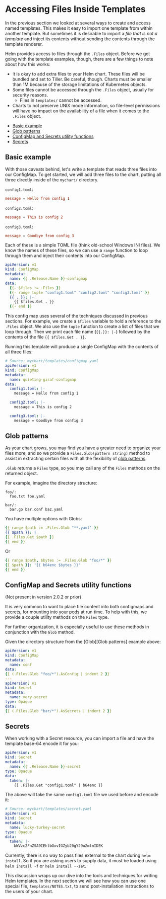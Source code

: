 # Accessing Files Inside Templates

In the previous section we looked at several ways to create and access named templates. This makes it easy to import one template from within another template. But sometimes it is desirable to import a _file that is not a template_ and inject its contents without sending the contents through the template renderer.

Helm provides access to files through the `.Files` object. Before we get going with the template examples, though, there are a few things to note about how this works:

- It is okay to add extra files to your Helm chart. These files will be bundled and set to Tiller. Be careful, though. Charts must be smaller than 1M because of the storage limitations of Kubernetes objects.
- Some files cannot be accessed through the `.Files` object, usually for security reasons.
	- Files in `templates/` cannot be accessed.
- Charts to not preserve UNIX mode information, so file-level permissions will have no impact on the availability of a file when it comes to the `.Files` object.

<!-- (see https://github.com/jonschlinkert/markdown-toc) -->

<!-- toc -->

- [Basic example](#basic-example)
- [Glob patterns](#glob-patterns)
- [ConfigMap and Secrets utility functions](#configmap-and-secrets-utility-functions)
- [Secrets](#secrets)

<!-- tocstop -->

## Basic example

With those caveats behind, let's write a template that reads three files into our ConfigMap. To get started, we will add three files to the chart, putting all three directly inside of the `mychart/` directory.

`config1.toml`:

```toml
message = Hello from config 1
```

`config2.toml`:

```toml
message = This is config 2
```

`config3.toml`:

```toml
message = Goodbye from config 3
```

Each of these is a simple TOML file (think old-school Windows INI files). We know the names of these files, so we can use a `range` function to loop through them and inject their contents into our ConfigMap.

```yaml
apiVersion: v1
kind: ConfigMap
metadata:
  name: {{ .Release.Name }}-configmap
data:
  {{- $files := .Files }}
  {{- range tuple "config1.toml" "config2.toml" "config3.toml" }}
  {{ . }}: |-
    {{ $files.Get . }}
  {{- end }}
```

This config map uses several of the techniques discussed in previous sections. For example, we create a `$files` variable to hold a reference to the `.Files` object. We also use the `tuple` function to create a list of files that we loop through. Then we print each file name (`{{.}}: |-`) followed by the contents of the file `{{ $files.Get . }}`.

Running this template will produce a single ConfigMap with the contents of all three files:

```yaml
# Source: mychart/templates/configmap.yaml
apiVersion: v1
kind: ConfigMap
metadata:
  name: quieting-giraf-configmap
data:
  config1.toml: |-
    message = Hello from config 1

  config2.toml: |-
    message = This is config 2

  config3.toml: |-
    message = Goodbye from config 3
```

## Glob patterns

As your chart grows, you may find you have a greater need to organize your
files more, and so we provide a `Files.Glob(pattern string)` method to assist
in extracting certain files with all the flexibility of [glob patterns](//godoc.org/github.com/gobwas/glob).

`.Glob` returns a `Files` type, so you may call any of the `Files` methods on
the returned object.

For example, imagine the directory structure:

```
foo/: 
  foo.txt foo.yaml

bar/:
  bar.go bar.conf baz.yaml
```

You have multiple options with Globs:


```yaml
{{ range $path := .Files.Glob "**.yaml" }}
{{ $path }}: |
{{ .Files.Get $path }}
{{ end }}
```

Or

```yaml
{{ range $path, $bytes := .Files.Glob "foo/*" }}
{{ $path }}: '{{ b64enc $bytes }}'
{{ end }}
```

## ConfigMap and Secrets utility functions

(Not present in version 2.0.2 or prior)

It is very common to want to place file content into both configmaps and
secrets, for mounting into your pods at run time. To help with this, we provide a
couple utility methods on the `Files` type.

For further organization, it is especially useful to use these methods in
conjunction with the `Glob` method.

Given the directory structure from the [Glob][Glob patterns] example above:

```yaml
apiVersion: v1
kind: ConfigMap
metadata:
  name: conf
data:
{{ (.Files.Glob "foo/*").AsConfig | indent 2 }}
---
apiVersion: v1
kind: Secret
metadata:
  name: very-secret
type: Opaque
data:
{{ (.Files.Glob "bar/*").AsSecrets | indent 2 }}
```

## Secrets

When working with a Secret resource, you can import a file and have the template base-64 encode it for you:

```yaml
apiVersion: v1
kind: Secret
metadata:
  name: {{ .Release.Name }}-secret
type: Opaque
data:
  token: |-
    {{ .Files.Get "config1.toml" | b64enc }}
```

The above will take the same `config1.toml` file we used before and encode it:

```yaml
# Source: mychart/templates/secret.yaml
apiVersion: v1
kind: Secret
metadata:
  name: lucky-turkey-secret
type: Opaque
data:
  token: |-
    bWVzc2FnZSA9IEhlbGxvIGZyb20gY29uZmlnIDEK
```

Currently, there is no way to pass files external to the chart during `helm install`. So if you are asking users to supply data, it must be loaded using `helm install -f` or `helm install --set`.

This discussion wraps up our dive into the tools and techniques for writing Helm templates. In the next section we will see how you can use one special file, `templates/NOTES.txt`, to send post-installation instructions to the users of your chart.

